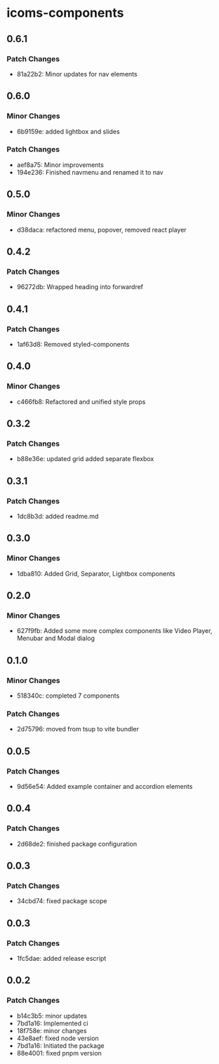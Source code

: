 # icoms-components

## 0.6.1

### Patch Changes

- 81a22b2: Minor updates for nav elements

## 0.6.0

### Minor Changes

- 6b9159e: added lightbox and slides

### Patch Changes

- aef8a75: Minor improvements
- 194e236: Finished navmenu and renamed it to nav

## 0.5.0

### Minor Changes

- d38daca: refactored menu, popover, removed react player

## 0.4.2

### Patch Changes

- 96272db: Wrapped heading into forwardref

## 0.4.1

### Patch Changes

- 1af63d8: Removed styled-components

## 0.4.0

### Minor Changes

- c466fb8: Refactored and unified style props

## 0.3.2

### Patch Changes

- b88e36e: updated grid added separate flexbox

## 0.3.1

### Patch Changes

- 1dc8b3d: added readme.md

## 0.3.0

### Minor Changes

- 1dba810: Added Grid, Separator, Lightbox components

## 0.2.0

### Minor Changes

- 627f9fb: Added some more complex components like Video Player, Menubar and Modal dialog

## 0.1.0

### Minor Changes

- 518340c: completed 7 components

### Patch Changes

- 2d75796: moved from tsup to vite bundler

## 0.0.5

### Patch Changes

- 9d56e54: Added example container and accordion elements

## 0.0.4

### Patch Changes

- 2d68de2: finished package configuration

## 0.0.3

### Patch Changes

- 34cbd74: fixed package scope

## 0.0.3

### Patch Changes

- 1fc5dae: added release escript

## 0.0.2

### Patch Changes

- b14c3b5: minor updates
- 7bd1a16: Implemented ci
- 18f758e: minor changes
- 43e8aef: fixed node version
- 7bd1a16: Initiated the package
- 88e4001: fixed pnpm version
